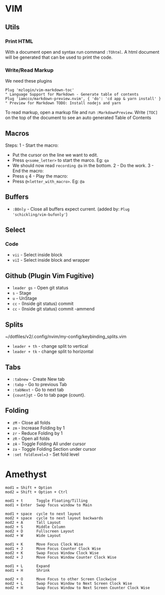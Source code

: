 # VIM
## Utils
### Print HTML
With a document open and syntax run command `:TOhtml`.
A html document will be generated that can be used to print the code.

### Write/Read Markup
We need these plugins
```
Plug 'mzlogin/vim-markdown-toc'                                        " Language Support for Markdown - Generate table of contents
Plug 'iamcco/markdown-preview.nvim', { 'do': 'cd app & yarn install' } " Preview for Markdown TODO: Install nodejs and yarn
```

To read markup, open a markup file and run `:MarkdownPreview`.
Write `[TOC]` on the top of the document to see an auto generated Table of Contents


## Macros
Steps:
1 - Start the macro:
  - Put the cursor on the line we want to edit.
  - Press `q<some_letter>` to start the marco. Eg: `qa`
  - We should now read `recording @a` in the bottom.
2 - Do the work.
3 - End the macro:
  - Press `q`
4 - Play the macro:
  - Press `@<letter_with_macro>`. Eg: `@a`


## Buffers
- `:BOnly` - Close all buffers expect current. (added by: `Plug 'schickling/vim-bufonly'`)

## Select
### Code
- `vii` - Select inside block
- `viI` - Select inside block and wrapper

## Github (Plugin Vim Fugitive)
- `leader gs` - Open git status
- `s` - Stage
- `u` - UnStage
- `cc` - (Inside git status) commit
- `cc` - (Inside git status) commit -ammend

## Splits
~/dotfiles/v2/.config/nvim/my-config/keybinding_splits.vim
- `leader + th`   - change split to vertical
- `leader + tk`   - change split to horizontal

## Tabs
- `:tabnew`     - Create New tab
- `:tabp`       - Go to previous Tab
- `:tabNext`    - Go to next tab
- `{count}gt`   -  Go to tab page {count}.

## Folding
- `zM` - Close all folds
- `zm` - Increase Folding by 1
- `zr` - Reduce Folding by 1
- `zR` - Open all folds
- `zA` - Toggle Folding All under cursor
- `za` - Toggle Folding Section under cursor
- `:set foldlevel=3` - Set fold level

# Amethyst
```
mod1 = Shift + Option
mod2 = Shift + Option + Ctrl

mod1 + t      Toggle Floating/Tilling
mod1 + Enter  Swap focus window to Main

mod1 + space  cycle to next layout
mod2 + space  cycle to next layout backwards
mod2 + A      Tall Layout
mod2 + S      Middle Column
mod2 + D      Fullscreen Layout
mod2 + W      Wide Layout

mod1 + K      Move Focus Clock Wise
mod1 + J      Move Focus Counter Clock Wise
mod2 + K      Swap Focus Window Clock Wise
mod2 + J      Move Focus Window Counter Clock Wise

mod1 + L      Expand
mod1 + H      Shrink

mod2 + O      Move Focus to other Screen Clockwise
mod2 + L      Swap Focus Window to Next Screen Clock Wise
mod2 + H      Swap Focus Window to Next Screen Counter Clock Wise
```
